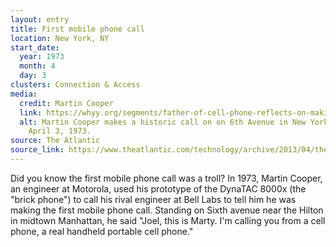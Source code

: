 ```yaml
---
layout: entry
title: First mobile phone call
location: New York, NY
start_date:
  year: 1973
  month: 4
  day: 3
clusters: Connection & Access
media:
  credit: Martin Cooper
  link: https://whyy.org/segments/father-of-cell-phone-reflects-on-making-first-call-and-history-50-years-ago/
  alt: Martin Cooper makes a historic call on on 6th Avenue in New York City,
    April 3, 1973.
source: The Atlantic
source_link: https://www.theatlantic.com/technology/archive/2013/04/the-first-mobile-phone-call-was-made-40-years-ago-today/274611/
---
```

Did you know the first mobile phone call was a troll? In 1973, Martin Cooper, an engineer at Motorola, used his prototype of the DynaTAC 8000x (the "brick phone") to call his rival engineer at Bell Labs to tell him he was making the first mobile phone call. Standing on Sixth avenue near the Hilton in midtown Manhattan, he said "Joel, this is Marty. I'm calling you from a cell phone, a real handheld portable cell phone."